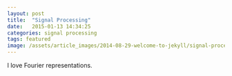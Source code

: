```yaml
---
layout: post
title:  "Signal Processing"
date:   2015-01-13 14:34:25
categories: signal processing
tags: featured
image: /assets/article_images/2014-08-29-welcome-to-jekyll/signal-processing.JPG
---
```


I love Fourier representations.